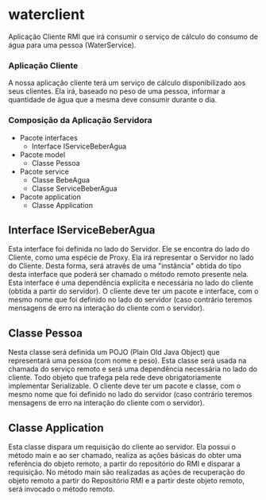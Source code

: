 # waterclient
Aplicação Cliente RMI que irá consumir o serviço de cálculo do consumo de água para uma pessoa (WaterService).

### Aplicação Cliente
A nossa aplicação cliente terá um serviço de cálculo disponibilizado aos seus clientes. Ela irá, baseado no peso de uma pessoa, informar a quantidade de água que a mesma deve consumir durante o dia.

### Composição da Aplicação Servidora
* Pacote interfaces
	* Interface IServiceBeberAgua
 * Pacote model
	 * Classe Pessoa
* Pacote service
	* Classe BebeAgua
	* Classe ServiceBeberAgua
* Pacote application
	* Classe Application

## Interface IServiceBeberAgua
Esta interface foi definida no lado do Servidor. Ele se encontra do lado do Cliente, como uma espécie de Proxy. Ela irá representar o Servidor no lado do Cliente. Desta forma, será através de uma "instância" obtida do tipo desta interface que poderá ser chamado o método remoto presente nela. Esta interface é uma dependência explícita e necessária no lado do cliente (obtida a partir do servidor). O cliente deve ter um pacote e interface, com o mesmo nome que foi definido no lado do servidor (caso contrário teremos mensagens de erro na interação do cliente com o servidor).
## Classe Pessoa
Nesta classe será definida um POJO (Plain Old Java Object) que representará uma pessoa (com nome e peso). Esta classe será usada na chamada do serviço remoto e será uma dependência necessária no lado do cliente. Todo objeto que trafega pela rede deve obrigatoriamente implementar Serializable. O cliente deve ter um pacote e classe, com o mesmo nome que foi definido no lado do servidor (caso contrário teremos mensagens de erro na interação do cliente com o servidor). 
## Classe Application
Esta classe dispara um requisição do cliente ao servidor. Ela possui o método main e ao ser chamado, realiza as ações básicas do obter uma referência do objeto remoto, a partir do repositório do RMI e disparar a requisição. No método main são realizadas as ações de recuperação do objeto remoto a partir do Repositório RMI e a partir deste objeto remoto, será invocado o método remoto.
